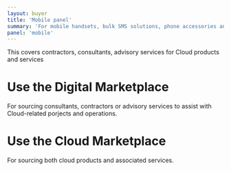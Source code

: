 ```yaml
---
layout: buyer
title: 'Mobile panel'
summary: 'For mobile handsets, bulk SMS solutions, phone accessories and SIM plans'
panel: 'mobile'
---
```


This covers contractors, consultants, advisory services for Cloud products and services

# Use the Digital Marketplace

For sourcing consultants, contractors or advisory services to assist with Cloud-related porjects and operations.

# Use the Cloud Marketplace

For sourcing both cloud products and associated services.
